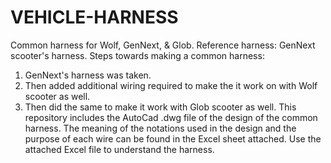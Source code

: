# VEHICLE-HARNESS
Common harness for Wolf, GenNext, & Glob.
Reference harness: GenNext scooter's harness.
Steps towards making a common harness:
  1. GenNext's harness was taken.
  2. Then added additional wiring required to make the it work on with Wolf scooter as well.
  3. Then did the same to make it work with Glob scooter as well.
This repository includes the AutoCad .dwg file of the design of the common harness.
The meaning of the notations used in the design and the purpose of each wire can be found in the Excel sheet attached.
Use the attached Excel file to understand the harness.
